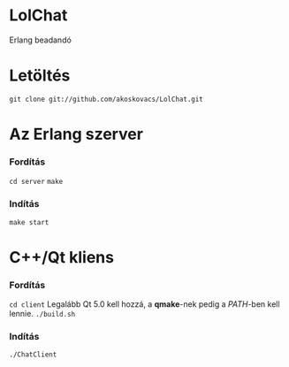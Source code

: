 LolChat
=======
Erlang beadandó

Letöltés
=========
`git clone git://github.com/akoskovacs/LolChat.git`

Az Erlang szerver
=================
### Fordítás ###
`cd server`
`make`
### Indítás ###
`make start`

C++/Qt kliens
================
### Fordítás ###
`cd client`
Legalább Qt 5.0 kell hozzá, a __qmake__-nek pedig a _PATH_-ben kell lennie.
`./build.sh`

### Indítás ###
`./ChatClient`
